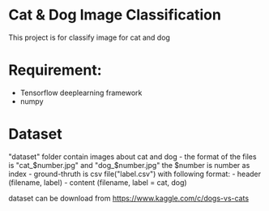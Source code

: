 # Cat & Dog Image Classification
This project is for classify image for cat and dog

# Requirement:
- Tensorflow deeplearning framework
- numpy

# Dataset
"dataset" folder contain images about cat and dog
    - the format of the files is "cat_$number.jpg" and "dog_$number.jpg" the $number is number as index
    - ground-thruth is csv file("label.csv") with following format:
        - header (filename, label)
        - content (filename, label = cat, dog)

dataset can be download from https://www.kaggle.com/c/dogs-vs-cats


